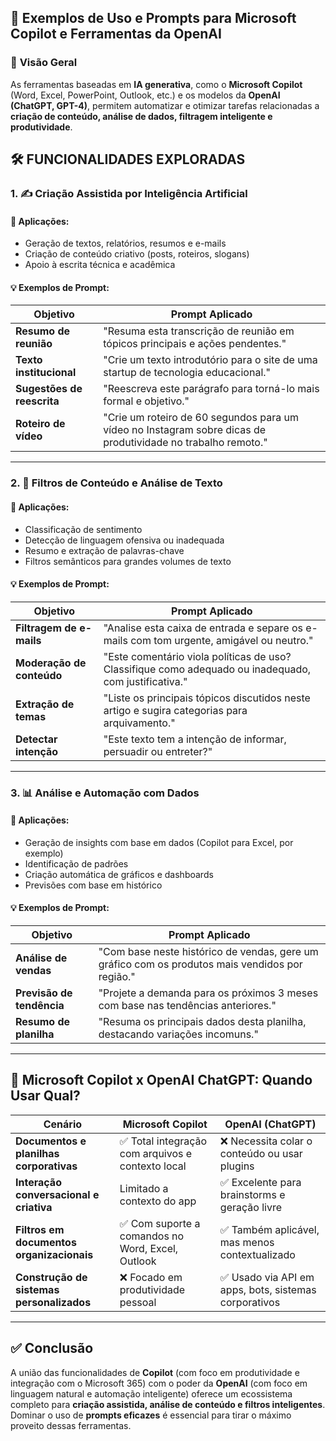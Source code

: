 ## 🤖 **Exemplos de Uso e Prompts para Microsoft Copilot e Ferramentas da OpenAI**

### 🧠 **Visão Geral**
As ferramentas baseadas em **IA generativa**, como o **Microsoft Copilot** (Word, Excel, PowerPoint, Outlook, etc.) e os modelos da **OpenAI (ChatGPT, GPT-4)**, permitem automatizar e otimizar tarefas relacionadas a **criação de conteúdo, análise de dados, filtragem inteligente e produtividade**.

## 🛠️ **FUNCIONALIDADES EXPLORADAS**

### 1. ✍️ **Criação Assistida por Inteligência Artificial**

#### 🧩 Aplicações:
- Geração de textos, relatórios, resumos e e-mails
- Criação de conteúdo criativo (posts, roteiros, slogans)
- Apoio à escrita técnica e acadêmica

#### 💡 Exemplos de Prompt:
| Objetivo | Prompt Aplicado |
|---------|------------------|
| **Resumo de reunião** | "Resuma esta transcrição de reunião em tópicos principais e ações pendentes." |
| **Texto institucional** | "Crie um texto introdutório para o site de uma startup de tecnologia educacional." |
| **Sugestões de reescrita** | "Reescreva este parágrafo para torná-lo mais formal e objetivo." |
| **Roteiro de vídeo** | "Crie um roteiro de 60 segundos para um vídeo no Instagram sobre dicas de produtividade no trabalho remoto." |

---

### 2. 🧽 **Filtros de Conteúdo e Análise de Texto**

#### 🧩 Aplicações:
- Classificação de sentimento
- Detecção de linguagem ofensiva ou inadequada
- Resumo e extração de palavras-chave
- Filtros semânticos para grandes volumes de texto

#### 💡 Exemplos de Prompt:
| Objetivo | Prompt Aplicado |
|---------|------------------|
| **Filtragem de e-mails** | "Analise esta caixa de entrada e separe os e-mails com tom urgente, amigável ou neutro." |
| **Moderação de conteúdo** | "Este comentário viola políticas de uso? Classifique como adequado ou inadequado, com justificativa." |
| **Extração de temas** | "Liste os principais tópicos discutidos neste artigo e sugira categorias para arquivamento." |
| **Detectar intenção** | "Este texto tem a intenção de informar, persuadir ou entreter?" |

---

### 3. 📊 **Análise e Automação com Dados**

#### 🧩 Aplicações:
- Geração de insights com base em dados (Copilot para Excel, por exemplo)
- Identificação de padrões
- Criação automática de gráficos e dashboards
- Previsões com base em histórico

#### 💡 Exemplos de Prompt:
| Objetivo | Prompt Aplicado |
|---------|------------------|
| **Análise de vendas** | "Com base neste histórico de vendas, gere um gráfico com os produtos mais vendidos por região." |
| **Previsão de tendência** | "Projete a demanda para os próximos 3 meses com base nas tendências anteriores." |
| **Resumo de planilha** | "Resuma os principais dados desta planilha, destacando variações incomuns." |

---

## 🔎 **Microsoft Copilot x OpenAI ChatGPT: Quando Usar Qual?**

| Cenário | Microsoft Copilot | OpenAI (ChatGPT) |
|--------|---------------------|------------------|
| **Documentos e planilhas corporativas** | ✅ Total integração com arquivos e contexto local | ❌ Necessita colar o conteúdo ou usar plugins |
| **Interação conversacional e criativa** | Limitado a contexto do app | ✅ Excelente para brainstorms e geração livre |
| **Filtros em documentos organizacionais** | ✅ Com suporte a comandos no Word, Excel, Outlook | ✅ Também aplicável, mas menos contextualizado |
| **Construção de sistemas personalizados** | ❌ Focado em produtividade pessoal | ✅ Usado via API em apps, bots, sistemas corporativos |

---

## ✅ **Conclusão**
A união das funcionalidades de **Copilot** (com foco em produtividade e integração com o Microsoft 365) com o poder da **OpenAI** (com foco em linguagem natural e automação inteligente) oferece um ecossistema completo para **criação assistida, análise de conteúdo e filtros inteligentes**.  
Dominar o uso de **prompts eficazes** é essencial para tirar o máximo proveito dessas ferramentas.
